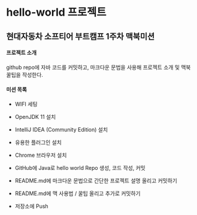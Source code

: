 # hello-world 프로젝트

## 현대자동차 소프티어 부트캠프 1주차 맥북미션

#### 프로젝트 소개
github repo에 자바 코드를 커밋하고, 마크다운 문법을 사용해 프로젝트 소개 및 맥북 꿀팁을 작성한다.

#### 미션 목록
- WIFI 세팅

- OpenJDK 11 설치

- IntelliJ IDEA (Community Edition) 설치

- 유용한 플러그인 설치

- Chrome 브라우저 설치

- GitHub에 Java로 hello world Repo 생성, 코드 작성, 커밋

- README.md에 마크다운 문법으로 간단한 프로젝트 설명 올리고 커밋하기

- README.md에 맥 사용법 / 꿀팁 올리고 추가로 커밋하기

- 저장소에 Push


